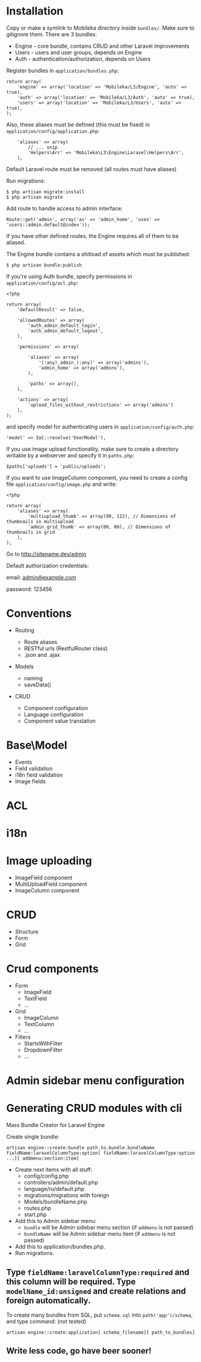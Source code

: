 # Installation

Copy or make a symlink to Mobileka directory inside `bundles/`. Make sure to
gitignore them. There are 3 bundles:

- Engine - core bundle, contains CRUD and other Laravel improvements
- Users - users and user groups, depends on Engine
- Auth - authentication/authorization, depends on Users

Register bundles in `application/bundles.php`:

```
return array(
	'engine' => array('location' => 'Mobileka/L3/Engine', 'auto' => true),
	'auth' => array('location' => 'Mobileka/L3/Auth', 'auto' => true),
	'users' => array('location' => 'Mobileka/L3/Users', 'auto' => true),
);
```

Also, these aliases must be defined (this must be fixed) in
`application/config/application.php`:

```
	'aliases' => array(
		// ... snip
		'Helpers\Arr' => 'Mobileka\L3\Engine\Laravel\Helpers\Arr',
	),
```

Default Laravel route must be removed (all routes must have aliases)

Run migrations:

```
$ php artisan migrate:install
$ php artisan migrate
```

Add route to handle access to admin interface:

```
Route::get('admin', array('as' => 'admin_home', 'uses' => 'users::admin.default@index'));
```

If you have other defined routes, the Engine requires all of them to be aliased.

The Engine bundle contains a shitload of assets which must be published:

```
$ php artisan bundle:publish
```
If you're using Auth bundle, specify permissions in `application/config/acl.php`:

```
<?php

return array(
	'defaultResult' => false,

	'allowedRoutes' => array(
		'auth_admin_default_login',
		'auth_admin_default_logout',
	),

	'permissions' => array(

		'aliases' => array(
			'(:any)_admin_(:any)' => array('admins'),
			'admin_home' => array('admins'),
		),

		'paths' => array(),
	),

	'actions' => array(
		'upload_files_without_restrictions' => array('admins')
	),
);
```

and specify model for authenticating users in `application/config/auth.php`:


```
'model' => IoC::resolve('UserModel'),
```

If you use image upload functionality, make sure to create a directory writable
by a webserver and specify it in `paths.php`:

```
$paths['uploads'] = 'public/uploads';
```


If you want to use ImageColumn component, you need to create a config file
`application/config/image.php` and write:

```
<?php

return array(
	'aliases' => array(
		'multiupload_thumb' => array(99, 112), // Dimensions of thumbnails in multiupload
		'admin_grid_thumb' => array(80, 80), // Dimensions of thumbnails in grid
	),
);
```

Go to http://sitename.dev/admin

Default authorization credentials:

email: admin@example.com

password: 123456

# Conventions
* Routing
	* Route aliases
	* RESTful urls (RestfulRouter class)
	* .json and .ajax
* Models
	* naming
	* saveData()

* CRUD
	* Component configuration
	* Language configuration
	* Component value translation

# Base\Model
* Events
* Field validation
* i18n field validation
* Image fields

# ACL

# i18n

# Image uploading
* ImageField component
* MultiUploadField component
* ImageColumn component

# CRUD
* Structure
* Form
* Grid

# Crud components
* Form
	* ImageField
    * TextField
    * ...
* Grid
	* ImageColumn
    * TextColumn
    * ...
* Filters
	* StartsWithFilter
    * DropdownFilter
    * ...

# Admin sidebar menu configuration

# Generating CRUD modules with cli
Mass Bundle Creator for Laravel Engine

Create single bundle:
```
artisan engine::create:bundle path.to.bundle.bundleName fieldName:laravelColumnType:option[ fieldName:laravelColumnType:option ...][ addmenu:section:item]
```
* Create next items with all stuff:
	* config/config.php
	* controllers/admin/default.php
	* language/ru/default.php
	* migrations/migrations with foreign
	* Models/bundleName.php
	* routes.php
	* start.php
* Add this to Admin sidebar menu:
	* ```bundle``` will be Admin sidebar menu section (if ```addmenu``` is not passed)
	* ```bundleName``` will be Admin sidebar menu item (if ```addmenu``` is not passed)
* Add this to application/bundles.php.
* Run migrations.

Type ```fieldName:laravelColumnType:required``` and this column will be required.
Type ```modelName_id:unsigned``` and create relations and foreign automatically.
-------------------------------------
To create many bundles from SQL, put ```schema.sql``` into ```path('app')/schema```, and type command: (not tested)
```
artisan engine::create:application[ schema_filename][ path_to_bundles]
```

Write less code, go have beer sooner!
-------------------------------------

